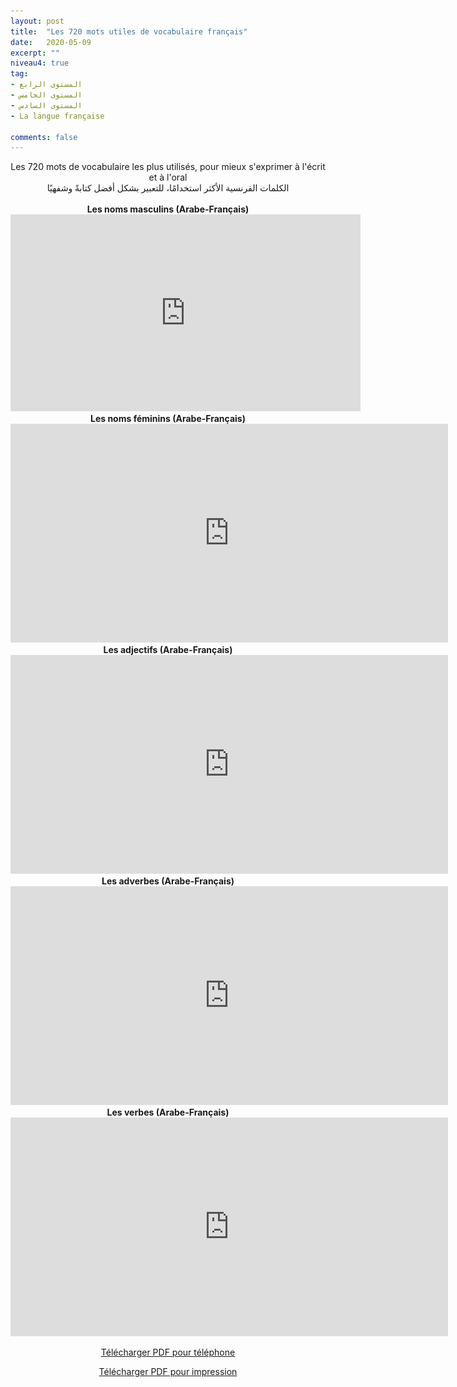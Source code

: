 ```yaml
---
layout: post
title:  "Les 720 mots utiles de vocabulaire français"
date:   2020-05-09
excerpt: ""
niveau4: true
tag:
- المستوى الرابع
- المستوى الخامس
- المستوى السادس 
- La langue française

comments: false
---
```

<center>
	   <img style="display: none;" src="/assets/img/thumbnails/4-vocabulaire-SanabilMedia.com.jpg" alt="" width="1" height="1">
Les 720 mots de vocabulaire les plus utilisés, pour mieux s'exprimer à l'écrit et à l'oral
<br>
الكلمات الفرنسية الأكثر استخدامًا، للتعبير بشكل أفضل كتابةً وشفهيًا
<br><br>
    <strong>Les noms masculins (Arabe-Français)</strong>
    <br>
    <iframe width="560" height="315" src="https://www.youtube.com/embed/videoseries?list=PLBd8pb93lo4cBAfdQxHtZt72wAEVz6twN" title="YouTube video player" frameborder="0" allow="accelerometer; autoplay; clipboard-write; encrypted-media; gyroscope; picture-in-picture; web-share" allowfullscreen></iframe>
    <br>
    <strong>Les noms féminins (Arabe-Français)</strong>
    <br>
    <iframe width="700px" height="350px" src="https://www.youtube.com/embed/PMk56ACNf5c?rel=0&controls=1&showinfo=0&modestbranding=1&enablejsapi=1" allowfullscreen frameborder="0" ></iframe>
    <br>
        <strong>Les adjectifs (Arabe-Français)</strong>
    <br>
    <iframe width="700px" height="350px" src="https://www.youtube.com/embed/6ZQe097vhm0?rel=0&controls=1&showinfo=0&modestbranding=1&enablejsapi=1" allowfullscreen frameborder="0" ></iframe>
    <br>
        <strong>Les adverbes (Arabe-Français)</strong>
    <br>
    <iframe width="700px" height="350px" src="https://www.youtube.com/embed/TkORD0xhdog?rel=0&controls=1&showinfo=0&modestbranding=1&enablejsapi=1" allowfullscreen frameborder="0" ></iframe>
    <br>
        <strong>Les verbes (Arabe-Français)</strong>
    <br>
    <iframe width="700px" height="350px" src="https://www.youtube.com/embed/q8yGSJ8Rtls?rel=0&controls=1&showinfo=0&modestbranding=1&enablejsapi=1" allowfullscreen frameborder="0" ></iframe>
<br>

<p markdown="0"><a href="../assets/pdf/vocabulaire_sanabilmedia.com.pdf" class="btn btn-primary">Télécharger PDF pour téléphone</a></p>
    <p markdown="0"><a href="../assets/pdf/720_vocabulaire_sanabilmedia.com.pdf" class="btn btn-success">Télécharger PDF pour impression</a></p>
</center>
